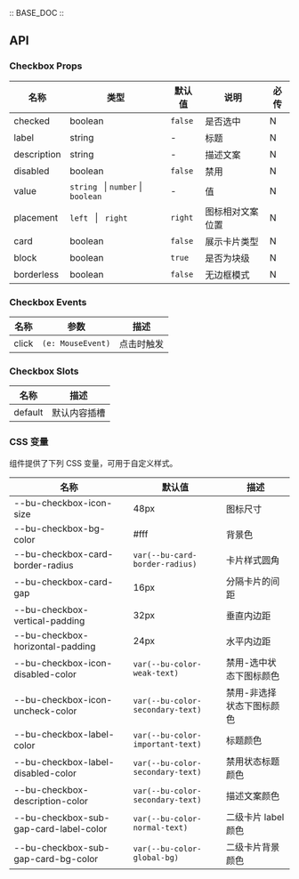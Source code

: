 :: BASE_DOC ::

## API

### Checkbox Props

| 名称        | 类型                                        | 默认值  | 说明             | 必传 |
| ----------- | ------------------------------------------- | ------- | ---------------- | ---- |
| checked     | boolean                                     | `false` | 是否选中         | N    |
| label       | string                                      | -       | 标题             | N    |
| description | string                                      | -       | 描述文案         | N    |
| disabled    | boolean                                     | `false` | 禁用             | N    |
| value       | `string ` &#124; `number` &#124; ` boolean` | -       | 值               | N    |
| placement   | `left ` &#124; ` right`                     | `right` | 图标相对文案位置 | N    |
| card        | boolean                                     | `false` | 展示卡片类型     | N    |
| block       | boolean                                     | `true`  | 是否为块级       | N    |
| borderless  | boolean                                     | `false` | 无边框模式       | N    |

### Checkbox Events

| 名称  | 参数              | 描述       |
| ----- | ----------------- | ---------- |
| click | `(e: MouseEvent)` | 点击时触发 |

### Checkbox Slots

| 名称    | 描述         |
| ------- | ------------ |
| default | 默认内容插槽 |

### CSS 变量

组件提供了下列 CSS 变量，可用于自定义样式。

| 名称                                   | 默认值                           | 描述                      |
| -------------------------------------- | -------------------------------- | ------------------------- |
| --bu-checkbox-icon-size                | 48px                             | 图标尺寸                  |
| --bu-checkbox-bg-color                 | #fff                             | 背景色                    |
| --bu-checkbox-card-border-radius       | `var(--bu-card-border-radius)`   | 卡片样式圆角              |
| --bu-checkbox-card-gap                 | 16px                             | 分隔卡片的间距            |
| --bu-checkbox-vertical-padding         | 32px                             | 垂直内边距                |
| --bu-checkbox-horizontal-padding       | 24px                             | 水平内边距                |
| --bu-checkbox-icon-disabled-color      | `var(--bu-color-weak-text)`      | 禁用-选中状态下图标颜色   |
| --bu-checkbox-icon-uncheck-color       | `var(--bu-color-secondary-text)` | 禁用-非选择状态下图标颜色 |
| --bu-checkbox-label-color              | `var(--bu-color-important-text)` | 标题颜色                  |
| --bu-checkbox-label-disabled-color     | `var(--bu-color-secondary-text)` | 禁用状态标题颜色          |
| --bu-checkbox-description-color        | `var(--bu-color-secondary-text)` | 描述文案颜色              |
| --bu-checkbox-sub-gap-card-label-color | `var(--bu-color-normal-text)`    | 二级卡片 label 颜色       |
| --bu-checkbox-sub-gap-card-bg-color    | `var(--bu-color-global-bg)`      | 二级卡片背景颜色          |
